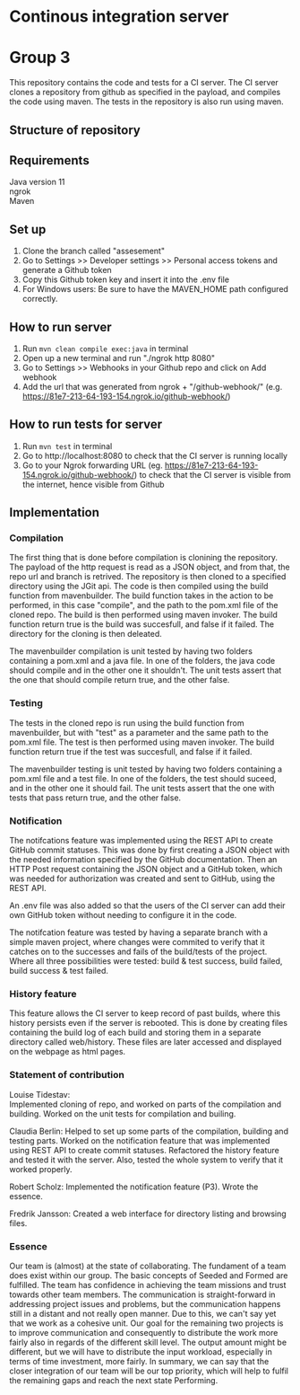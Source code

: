 # Continous integration server
# Group 3

This repository contains the code and tests for a CI server. The CI server clones a repository from github as specified in the payload, and compiles the code using maven. The tests in the repository is also run using maven. 

## Structure of repository

## Requirements

Java version 11  
ngrok  
Maven

## Set up
1. Clone the branch called "assesement"
2. Go to Settings >> Developer settings >> Personal access tokens and generate a Github token
3. Copy this Github token key and insert it into the .env file
3. For Windows users: Be sure to have the MAVEN_HOME path configured correctly.

## How to run server
1. Run `mvn clean compile exec:java` in terminal
2. Open up a new terminal and run "./ngrok http 8080"
3. Go to Settings >> Webhooks in your Github repo and click on Add webhook
4. Add the url that was generated from ngrok + "/github-webhook/" (e.g. https://81e7-213-64-193-154.ngrok.io/github-webhook/)

## How to run tests for server
1. Run `mvn test` in terminal
2. Go to http://localhost:8080 to check that the CI server is running locally
3. Go to your Ngrok forwarding URL (eg. https://81e7-213-64-193-154.ngrok.io/github-webhook/) to check that the CI server is visible from the internet, hence visible from Github

## Implementation

### Compilation

The first thing that is done before compilation is clonining the repository. The payload of the http request is read as a JSON object, and from that, the repo url and branch is retrived. The repository is then cloned to a specified directory using the JGit api. The code is then compiled using the build function from mavenbuilder. The build function takes in the action to be performed, in this case "compile", and the path to the pom.xml file of the cloned repo. The build is then performed using maven invoker. The build function return true is the build was succesfull, and false if it failed. The directory for the cloning is then deleated. 

The mavenbuilder compilation is unit tested by having two folders containing a pom.xml and a java file. In one of the folders, the java code should compile and in the other one it shouldn't. The unit tests assert that the one that should compile return true, and the other false. 

### Testing

The tests in the cloned repo is run using the build function from mavenbuilder, but with "test" as a parameter and the same path to the pom.xml file. The test is then performed using maven invoker. The build function return true if the test was succesfull, and false if it failed. 

The mavenbuilder testing is unit tested by having two folders containing a pom.xml file and a test file. In one of the folders, the test should suceed, and in the other one it should fail. The unit tests assert that the one with tests that pass return true, and the other false. 

### Notification
The notifcations feature was implemented using the REST API to create GitHub commit statuses. This was done by first creating a JSON object with the needed information specified by the GitHub documentation. Then an HTTP Post request containing the JSON object and a GitHub token, which was needed for authorization was created and sent to GitHub, using the REST API.

An .env file was also added so that the users of the CI server can add their own GitHub token without needing to configure it in the code. 

The notifcation feature was tested by having a separate branch with a simple maven project, where changes were commited to verify that it catches on to 
the successes and fails of the build/tests of the project. Where all three possibilities were tested: build & test success, build failed, build success & test failed.  

### History feature 
This feature allows the CI server to keep record of past builds, where this history persists even if the server is rebooted. This is done by
creating files containing the build log of each build and storing them in a separate directory called web/history. These files are later accessed and
displayed on the webpage as html pages. 

### Statement of contribution

Louise Tidestav:  
Implemented cloning of repo, and worked on parts of the compilation and building.
Worked on the unit tests for compilation and builing. 

Claudia Berlin: 
Helped to set up some parts of the compilation, building and testing parts. 
Worked on the notification feature that was implemented using REST API to create commit statuses. 
Refactored the history feature and tested it with the server.
Also, tested the whole system to verify that it worked properly. 

Robert Scholz:
Implemented the notification feature (P3). Wrote the essence.

Fredrik Jansson:
Created a web interface for directory listing and browsing files.

### Essence

Our team is (almost) at the state of collaborating. The fundament of a team does exist within our group. The basic concepts of Seeded and Formed are fulfilled. The team has confidence in achieving the team missions and trust towards other team members. The communication is straight-forward in addressing project issues and problems, but the communication happens still in a distant and not really open manner. Due to this, we can't say yet that we work as a cohesive unit. Our goal for the remaining two projects is to improve communication and consequently to distribute the work more fairly also in regards of the different skill level. The output amount might be different, but we will have to distribute the input workload, especially in terms of time investment, more fairly. In summary, we can say that the closer integration of our team will be our top priority, which will help to fulfil the remaining gaps and reach the next state Performing.
